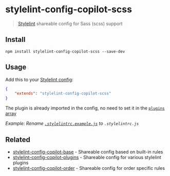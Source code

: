 # stylelint-config-copilot-scss

> [Stylelint](https://stylelint.io) shareable config for Sass (scss) support


## Install

```
npm install stylelint-config-copilot-scss --save-dev 
```


## Usage

Add this to your [Stylelint config](https://stylelint.io/user-guide/configuration/):

```json
{
	"extends": "stylelint-config-copilot-scss"
}
```

The plugin is already imported in the config, no need to set it in the [`plugins` array](https://github.com/stylelint/stylelint/blob/master/docs/user-guide/configuration.md#plugins)

_Example: Rename [`.stylelintrc.example.js`](.stylelintrc.example.js) to `.stylelintrc.js`_


## Related

- [stylelint-config-copilot-base](https://github.com/fuhlig/stylelint-config-copilot/tree/main/packages/stylelint-config-copilot-base) - Shareable config based on built-in rules
- [stylelint-config-copilot-plugins](https://github.com/fuhlig/stylelint-config-copilot/tree/main/packages/stylelint-config-copilot-plugins) - Shareable config for various stylelint plugins
- [stylelint-config-copilot-order](https://github.com/fuhlig/stylelint-config-copilot/tree/main/packages/stylelint-config-copilot-order) - Shareable config for order specific rules
